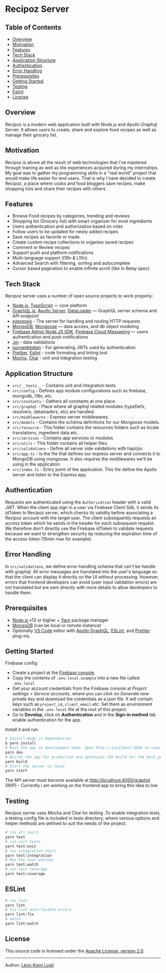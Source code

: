 # Recipoz Server


## Table of Contents

- [Overview](#overview)
- [Motivation](#motivation)
- [Features](#features)
- [Tech Stack](#tech-stack)
- [Application Structure](#application-structure)
- [Authentication](#authentication)
- [Error Handling](#error-handling)
- [Prerequisites](#prerequisites)
- [Getting Started](#getting-started)
- [Testing](#testing)
- [Eslint](#eslint)
- [License](#license)


## Overview

Recipoz is a modern web application built with Node.js and Apollo Graphql Server.
It allows users to create, share and explore food recipes as well as manage their grocery list.


## Motivation

Recipoz is above all the result of web technologies that I've mastered through training as well as the experiences acquired during my internships. My goal was to gather my programming skills in a "real world" project that would make life easier for end users. That is why I have decided to create Recipoz, a place where cooks and food bloggers save recipes, make shopping lists and share their recipes with others.


## Features

- Browse Food recipes by categories, trending and reviews
- Shopping list (Grocery list) with smart organizer for most ingredients
- Users authentication and authorization based on roles
- Follow users to be updated for newly added recipes
- Save recipes as favorite or made.
- Create custom recipe collections to organize saved recipes
- Comment or Review recipes
- Support push and platform notifications
- Multi-language support (I18n & L10n)
- Advanced Search with filtering, sorting and autocomplete
- Cursor based pagination to enable infinite scroll (like in Relay spec)


## Tech Stack

Recipoz server uses a number of open source projects to work properly:

- [Node.js](https://github.com/nodejs/node), [TypeScript](https://github.com/microsoft/TypeScript) — core platform
- [GraphQL.js](https://graphql.org/), [Apollo Server](https://github.com/apollographql/apollo-server), [DataLoader](https://github.com/graphql/dataloader) — GraphQL server schema and API endpoint
- [expressjs](https://github.com/expressjs/express) - The server for handling and routing HTTP requests
- [MongoDB](https://www.mongodb.com/), [Mongoose](https://github.com/Automattic/mongoose) — data access, and db object modeling
- [Firebase Admin Node.JS SDK](https://github.com/firebase/firebase-admin-node), [Firebase Cloud Messaging](https://firebase.google.com/docs/cloud-messaging/) — users authentication and push notifications
- [Joi](https://github.com/hapijs/joi) - data validations
- [jsonwebtoken](https://github.com/auth0/node-jsonwebtoken) - For generating JWTs used by authentication
- [Prettier](https://github.com/prettier/prettier), [Eslint](https://github.com/eslint/eslint) - code formating and linting tool
- [Mocha](https://github.com/mochajs/mocha), [Chai](https://github.com/chaijs/chai) - unit and integration testing


## Application Structure

- `src/__tests__` - Contains unit and integration tests.
- `src/config` - Defines app module configurations such as firebase, mongodb, i18n, etc.
- `src/constants` - Gathers all constants at one place.
- `src/graphql` - Place where all graphql related modules (typeDefs, resolvers, dataloaders, etc) are handled.
- `src/middlewares` - Express server middlewares.
- `src/models` - Contains the schema definitions for our Mongoose models.
- `src/resource` - This folder contains the resources folders such as locale translations, ingredient data etc.
- `src/services` - Contains app services or modules
- `src/utils` - This folder contains all helper files.
- `src/validations` - Define all server side validations with hapi/joi.
- `src/app.ts` - Is the file that defines our express server and connects it to MongoDB using mongoose. It also requires the middlewares we'll be using in the application.
- `src/index.ts` - Entry point of the application. This file define the Apollo server and listen to the Express app.


## Authentication

Requests are authenticated using the `Authorization` header with a valid JWT. When the client app sign in a user via Firebase Client Sdk, it sends its idToken to Recipoz server, which checks its validity before associating a Recipoz account with the target user. The client subsequently requests an access token which he sends in the header for each subsequent request. We therefore don't directly use the Firebase idToken to validate requests because we want to strengthen security by reducing the expiration time of the access token (15min max for example)


## Error Handling

In `src/validations`, we define error-handling schema that can't be handle with graphql. All error messages are translated into the user's language so that the client can display it directly on the UI without processing. However, errors that frontend developers can avoid (user input validation errors) are not translated but are sent directly with more details to allow developers to handle them.


## Prerequisites

- [Node.js](https://nodejs.org/en/) v12 or higher + [Yarn](https://yarnpkg.com/) package manager
- [MongoDB](https://www.mongodb.com/) (can be local or remote instance)
- Optionally [VS Code](https://code.visualstudio.com/) editor with [Apollo GraphQL](https://marketplace.visualstudio.com/items?itemName=apollographql.vscode-apollo), [ESLint](https://marketplace.visualstudio.com/items?itemName=dbaeumer.vscode-eslint), and [Prettier](https://marketplace.visualstudio.com/items?itemName=esbenp.prettier-vscode) plug-ins.


## Getting Started

Firebase config:

- Create a project at the [Firebase console](https://console.firebase.google.com/).
- Copy the contents of `.env.local.example` into a new file called `.env.local`
- Get your account credentials from the Firebase console at _Project settings > Service accounts_, where you can click on _Generate new private key_ and download the credentials as a json file. It will contain keys such as `project_id`, `client_email` etc. Set them as environment variables in the `.env.local` file at the root of this project.
- Go to **Develop**, click on **Authentication** and in the **Sign-in method** tab enable authentication for the app.

Install it and run:

```bash
# Install Node.js dependencies
$ yarn install
# Runs the app in development mode. Open http://localhost:3000 to view it in the browser.
yarn dev
# Builds the app for production and optimizes the build for the best performance.
yarn build
# Start the server in local
yarn start
```

The API server must become available at [http://localhost:4000/graphql](http://localhost:4000/graphql)
[WIP] - Currently i am working on the frontend app to bring this idea to live


## Testing

Recipoz server uses Mocha and Chai for testing .To enable integration tests, a testing config file is included in tests directory, where various options and helper methods are defined to suit the needs of the project.

```bash
# run all tests
yarn test
# run unit tests
yarn test:unit
# run integration tests
yarn test:integration
# Run the test watcher
yarn test:watch
# run test coverage
yarn test:coverage
```

## ESLint

```bash
# run lint
yarn lint
# fix lint auto-fixable errors
yarn lint:fix
# watch
yarn lint:watch
```

## License

This source code is licensed under the [Apache License, version 2.0](http://www.apache.org/licenses/LICENSE-2.0).

---

Author: [Léon Komi Logli](https://www.linkedin.com/in/komi-logli-a51ba9151)
